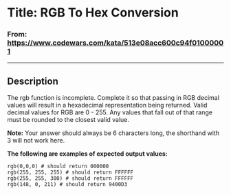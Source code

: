 # Title: RGB To Hex Conversion

### From: https://www.codewars.com/kata/513e08acc600c94f01000001

***
## Description

The rgb function is incomplete. Complete it so that passing in RGB decimal values will result in a hexadecimal representation being returned. Valid decimal values for RGB are 0 - 255. Any values that fall out of that range must be rounded to the closest valid value.

**Note:** Your answer should always be 6 characters long, the shorthand with 3 will not work here.

**The following are examples of expected output values:**

    rgb(0,0,0) # should return 000000
    rgb(255, 255, 255) # should return FFFFFF
    rgb(255, 255, 300) # should return FFFFFF
    rgb(148, 0, 211) # should return 9400D3